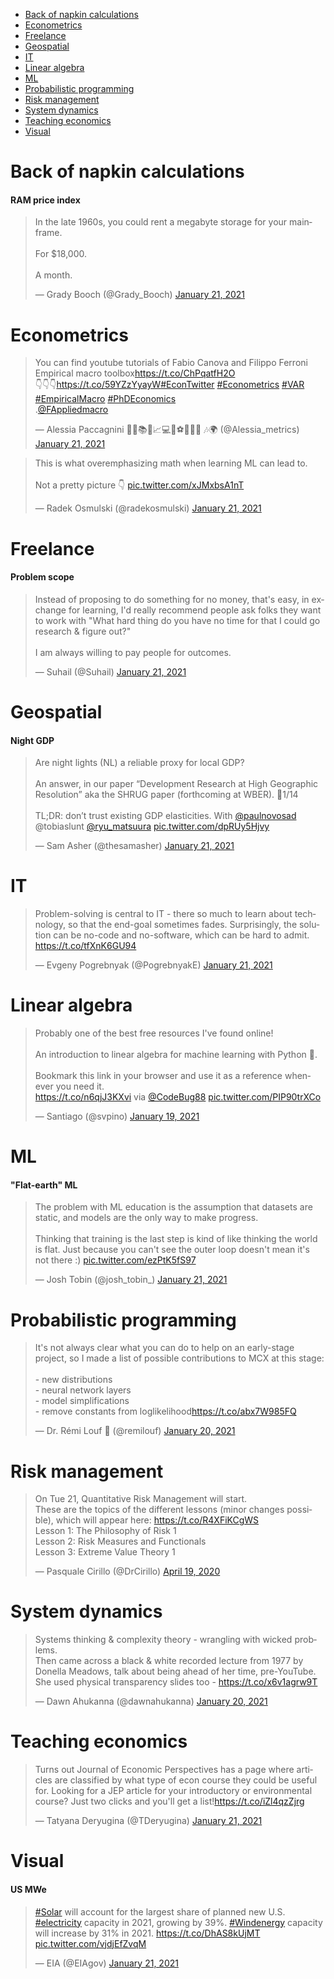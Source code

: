 - [Back of napkin calculations](#back-of-napkin-calculations)
- [Econometrics](#econometrics)
- [Freelance](#freelance)
- [Geospatial](#geospatial)
- [IT](#it)
- [Linear algebra](#linear-algebra)
- [ML](#ml)
- [Probabilistic programming](#probabilistic-programming)
- [Risk management](#risk-management)
- [System dynamics](#system-dynamics)
- [Teaching economics](#teaching-economics)
- [Visual](#visual)

# Back of napkin calculations

#### RAM price index

<blockquote class="twitter-tweet"><p lang="en" dir="ltr">In the late 1960s, you could rent a megabyte storage for your mainframe.<br><br>For $18,000.<br><br>A month.</p>&mdash; Grady Booch (@Grady_Booch) <a href="https://twitter.com/Grady_Booch/status/1352298131396853760?ref_src=twsrc%5Etfw">January 21, 2021</a></blockquote>
<script async src="https://platform.twitter.com/widgets.js" charset="utf-8"></script>


# Econometrics

<blockquote class="twitter-tweet"><p lang="en" dir="ltr">You can find youtube tutorials of Fabio Canova and Filippo Ferroni Empirical macro toolbox<a href="https://t.co/ChPqatfH2O">https://t.co/ChPqatfH2O</a><br>👇👇👇<a href="https://t.co/59YZzYyayW">https://t.co/59YZzYyayW</a><a href="https://twitter.com/hashtag/EconTwitter?src=hash&amp;ref_src=twsrc%5Etfw">#EconTwitter</a> <a href="https://twitter.com/hashtag/Econometrics?src=hash&amp;ref_src=twsrc%5Etfw">#Econometrics</a> <a href="https://twitter.com/hashtag/VAR?src=hash&amp;ref_src=twsrc%5Etfw">#VAR</a> <a href="https://twitter.com/hashtag/EmpiricalMacro?src=hash&amp;ref_src=twsrc%5Etfw">#EmpiricalMacro</a> <a href="https://twitter.com/hashtag/PhDEconomics?src=hash&amp;ref_src=twsrc%5Etfw">#PhDEconomics</a> <br>.<a href="https://twitter.com/FAppliedmacro?ref_src=twsrc%5Etfw">@FAppliedmacro</a></p>&mdash; Alessia Paccagnini 👩‍🏫📚💶📈💻🍕⚽🐱🐶🎥 🎶🌍 (@Alessia_metrics) <a href="https://twitter.com/Alessia_metrics/status/1352296926578937857?ref_src=twsrc%5Etfw">January 21, 2021</a></blockquote>
<script async src="https://platform.twitter.com/widgets.js" charset="utf-8"></script>

<blockquote class="twitter-tweet"><p lang="en" dir="ltr">This is what overemphasizing math when learning ML can lead to.<br><br>Not a pretty picture 👇 <a href="https://t.co/xJMxbsA1nT">pic.twitter.com/xJMxbsA1nT</a></p>&mdash; Radek Osmulski (@radekosmulski) <a href="https://twitter.com/radekosmulski/status/1352238685102727169?ref_src=twsrc%5Etfw">January 21, 2021</a></blockquote>
<script async src="https://platform.twitter.com/widgets.js" charset="utf-8"></script>


# Freelance

#### Problem scope

<blockquote class="twitter-tweet"><p lang="en" dir="ltr">Instead of proposing to do something for no money, that&#39;s easy, in exchange for learning, I&#39;d really recommend people ask folks they want to work with &quot;What hard thing do you have no time for that I could go research &amp; figure out?&quot;<br><br>I am always willing to pay people for outcomes.</p>&mdash; Suhail (@Suhail) <a href="https://twitter.com/Suhail/status/1352321633701122048?ref_src=twsrc%5Etfw">January 21, 2021</a></blockquote>
<script async src="https://platform.twitter.com/widgets.js" charset="utf-8"></script>


# Geospatial

#### Night GDP

<blockquote class="twitter-tweet"><p lang="en" dir="ltr">Are night lights (NL) a reliable proxy for local GDP?<br><br>An answer, in our paper “Development Research at High Geographic Resolution” aka the SHRUG paper (forthcoming at WBER). 🧵1/14<br><br>TL;DR: don’t trust existing GDP elasticities. With <a href="https://twitter.com/paulnovosad?ref_src=twsrc%5Etfw">@paulnovosad</a> @tobiaslunt <a href="https://twitter.com/ryu_matsuura?ref_src=twsrc%5Etfw">@ryu_matsuura</a> <a href="https://t.co/dpRUy5Hjvy">pic.twitter.com/dpRUy5Hjvy</a></p>&mdash; Sam Asher (@thesamasher) <a href="https://twitter.com/thesamasher/status/1352359375155859456?ref_src=twsrc%5Etfw">January 21, 2021</a></blockquote>
<script async src="https://platform.twitter.com/widgets.js" charset="utf-8"></script>



# IT

<blockquote class="twitter-tweet"><p lang="en" dir="ltr">Problem-solving is central to IT - there so much to learn about technology, so that the end-goal sometimes fades. Surprisingly, the solution can be no-code and no-software, which can be hard to admit. <a href="https://t.co/tfXnK6GU94">https://t.co/tfXnK6GU94</a></p>&mdash; Evgeny Pogrebnyak (@PogrebnyakE) <a href="https://twitter.com/PogrebnyakE/status/1352229051931484161?ref_src=twsrc%5Etfw">January 21, 2021</a></blockquote>
<script async src="https://platform.twitter.com/widgets.js" charset="utf-8"></script>


# Linear algebra

<blockquote class="twitter-tweet"><p lang="en" dir="ltr">Probably one of the best free resources I&#39;ve found online!<br><br>An introduction to linear algebra for machine learning with Python 🐍.<br><br>Bookmark this link in your browser and use it as a reference whenever you need it.<br> <a href="https://t.co/n6qjJ3KXvi">https://t.co/n6qjJ3KXvi</a> via <a href="https://twitter.com/CodeBug88?ref_src=twsrc%5Etfw">@CodeBug88</a> <a href="https://t.co/PIP90trXCo">pic.twitter.com/PIP90trXCo</a></p>&mdash; Santiago (@svpino) <a href="https://twitter.com/svpino/status/1351401752243929089?ref_src=twsrc%5Etfw">January 19, 2021</a></blockquote>
<script async src="https://platform.twitter.com/widgets.js" charset="utf-8"></script>


# ML

#### "Flat-earth" ML

<blockquote class="twitter-tweet"><p lang="en" dir="ltr">The problem with ML education is the assumption that datasets are static, and models are the only way to make progress.<br><br>Thinking that training is the last step is kind of like thinking the world is flat. Just because you can&#39;t see the outer loop doesn&#39;t mean it&#39;s not there :) <a href="https://t.co/ezPtK5fS97">pic.twitter.com/ezPtK5fS97</a></p>&mdash; Josh Tobin (@josh_tobin_) <a href="https://twitter.com/josh_tobin_/status/1352350403304677376?ref_src=twsrc%5Etfw">January 21, 2021</a></blockquote>
<script async src="https://platform.twitter.com/widgets.js" charset="utf-8"></script>


# Probabilistic programming

<blockquote class="twitter-tweet"><p lang="en" dir="ltr">It&#39;s not always clear what you can do to help on an early-stage project, so I made a list of possible contributions to MCX at this stage:<br><br>- new distributions<br>- neural network layers<br>- model simplifications<br>- remove constants from loglikelihood<a href="https://t.co/abx7W985FQ">https://t.co/abx7W985FQ</a></p>&mdash; Dr. Rémi Louf 👾 (@remilouf) <a href="https://twitter.com/remilouf/status/1351924757814517760?ref_src=twsrc%5Etfw">January 20, 2021</a></blockquote>
<script async src="https://platform.twitter.com/widgets.js" charset="utf-8"></script>


# Risk management

<blockquote class="twitter-tweet"><p lang="en" dir="ltr">On Tue 21, Quantitative Risk Management will start.<br>These are the topics of the different lessons (minor changes possible), which will appear here: <a href="https://t.co/R4XFiKCgWS">https://t.co/R4XFiKCgWS</a><br>Lesson 1: The Philosophy of Risk 1<br>Lesson 2: Risk Measures and Functionals<br>Lesson 3: Extreme Value Theory 1</p>&mdash; Pasquale Cirillo (@DrCirillo) <a href="https://twitter.com/DrCirillo/status/1251911460202123265?ref_src=twsrc%5Etfw">April 19, 2020</a></blockquote>
<script async src="https://platform.twitter.com/widgets.js" charset="utf-8"></script>


# System dynamics

<blockquote class="twitter-tweet"><p lang="en" dir="ltr">Systems thinking &amp; complexity theory - wrangling with wicked problems. <br>Then came across a black &amp; white recorded lecture from 1977 by Donella Meadows, talk about being ahead of her time, pre-YouTube. She used physical transparency slides too - <a href="https://t.co/x6v1agrw9T">https://t.co/x6v1agrw9T</a></p>&mdash; Dawn Ahukanna (@dawnahukanna) <a href="https://twitter.com/dawnahukanna/status/1352006335160791043?ref_src=twsrc%5Etfw">January 20, 2021</a></blockquote>
<script async src="https://platform.twitter.com/widgets.js" charset="utf-8"></script>


# Teaching economics

<blockquote class="twitter-tweet"><p lang="en" dir="ltr">Turns out Journal of Economic Perspectives has a page where articles are classified by what type of econ course they could be useful for. Looking for a JEP article for your introductory or environmental course? Just two clicks and you&#39;ll get a list!<a href="https://t.co/iZl4qzZjrg">https://t.co/iZl4qzZjrg</a></p>&mdash; Tatyana Deryugina (@TDeryugina) <a href="https://twitter.com/TDeryugina/status/1352315244870311937?ref_src=twsrc%5Etfw">January 21, 2021</a></blockquote>
<script async src="https://platform.twitter.com/widgets.js" charset="utf-8"></script>


# Visual

#### US MWe

<blockquote class="twitter-tweet"><p lang="en" dir="ltr"><a href="https://twitter.com/hashtag/Solar?src=hash&amp;ref_src=twsrc%5Etfw">#Solar</a> will account for the largest share of planned new U.S. <a href="https://twitter.com/hashtag/electricity?src=hash&amp;ref_src=twsrc%5Etfw">#electricity</a> capacity in 2021, growing by 39%. <a href="https://twitter.com/hashtag/Windenergy?src=hash&amp;ref_src=twsrc%5Etfw">#Windenergy</a> capacity will increase by 31% in 2021. <a href="https://t.co/DhAS8kUjMT">https://t.co/DhAS8kUjMT</a> <a href="https://t.co/vjdjEfZvqM">pic.twitter.com/vjdjEfZvqM</a></p>&mdash; EIA (@EIAgov) <a href="https://twitter.com/EIAgov/status/1352323828534415360?ref_src=twsrc%5Etfw">January 21, 2021</a></blockquote>
<script async src="https://platform.twitter.com/widgets.js" charset="utf-8"></script>

